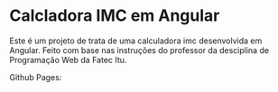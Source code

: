 # Calcladora IMC em Angular

Este é um projeto de trata de uma calculadora imc desenvolvida em Angular. Feito com base nas instruções do professor da desciplina de Programação Web da Fatec Itu.

Github Pages:
